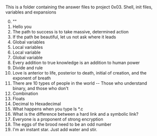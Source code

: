 This is a folder containing the answer files to project 0x03. Shell, init files, variables and expansions

0. "<o>"
1. Hello you 
2. The path to success is to take massive, determined action 
3. If the path be beautiful, let us not ask where it leads 
4. Global variables
5. Local variables
6. Local variable
7. Global variable
8. Every addition to true knowledge is an addition to human power
9. Divide and rule
10. Love is anterior to life, posterior to death, initial of creation, and the exponent of breath
11. There are 10 types of people in the world -- Those who understand binary, and those who don't
12. Combination 
13. Floats
14. Decimal to Hexadecimal
15. What happens when you type ls *.c
16. What is the difference between a hard link and a symbolic link?
17. Everyone is a proponent of strong encryption 
18. The eggs of the brood need to be an odd number
19. I'm an instant star. Just add water and stir. 
